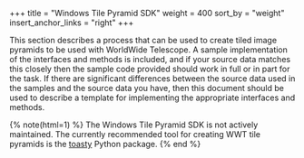 +++
title = "Windows Tile Pyramid SDK"
weight = 400
sort_by = "weight"
insert_anchor_links = "right"
+++

This section describes a process that can be used to create tiled image
pyramids to be used with WorldWide Telescope. A sample implementation of
the interfaces and methods is included, and if your source data matches this
closely then the sample code provided should work in full or in part for the
task. If there are significant differences between the source data used in the
samples and the source data you have, then this document should be used to
describe a template for implementing the appropriate interfaces and methods.

{% note(html=1) %}
The Windows Tile Pyramid SDK is not actively maintained. The currently
recommended tool for creating WWT tile pyramids is the <a
href="https://toasty.readthedocs.io/">toasty</a> Python package.
{% end %}
